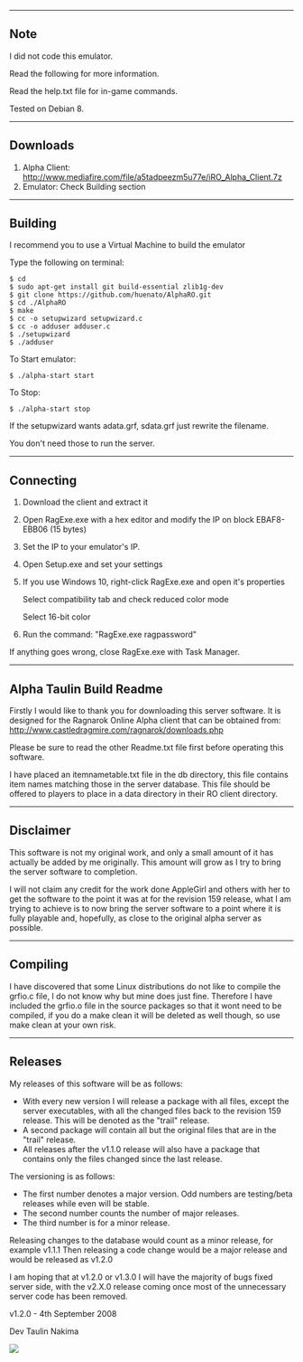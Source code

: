--------------------------------------------------------------
Note
--------------------------------------------------------------

I did not code this emulator.

Read the following for more information.

Read the help.txt file for in-game commands.

Tested on Debian 8.

--------------------------------------------------------------
Downloads
--------------------------------------------------------------

1. Alpha Client: http://www.mediafire.com/file/a5tadpeezm5u77e/iRO_Alpha_Client.7z
2. Emulator: Check Building section

--------------------------------------------------------------
Building
--------------------------------------------------------------

I recommend you to use a Virtual Machine to build the emulator

Type the following on terminal:
```
$ cd 
$ sudo apt-get install git build-essential zlib1g-dev
$ git clone https://github.com/huenato/AlphaRO.git
$ cd ./AlphaRO
$ make
$ cc -o setupwizard setupwizard.c
$ cc -o adduser adduser.c
$ ./setupwizard
$ ./adduser
```

To Start emulator:
```
$ ./alpha-start start
```

To Stop:
```
$ ./alpha-start stop
```

If the setupwizard wants adata.grf, sdata.grf just rewrite the filename. 

You don't need those to run the server.

--------------------------------------------------------------
Connecting
--------------------------------------------------------------

1. Download the client and extract it
2. Open RagExe.exe with a hex editor and modify the IP on block EBAF8-EBB06 (15 bytes)
3. Set the IP to your emulator's IP.
4. Open Setup.exe and set your settings
5. If you use Windows 10, right-click RagExe.exe and open it's properties

	Select compatibility tab and check reduced color mode
	
	Select 16-bit color
6. Run the command: "RagExe.exe ragpassword"

If anything goes wrong, close RagExe.exe with Task Manager.

--------------------------------------------------------------
Alpha Taulin Build Readme
--------------------------------------------------------------

Firstly I would like to thank you for downloading this server
software.
It is designed for the Ragnarok Online Alpha client that can 
be obtained from:
	http://www.castledragmire.com/ragnarok/downloads.php

Please be sure to read the other Readme.txt file first before
operating this software.

I have placed an itemnametable.txt file in the db directory,
this file contains item names matching those in the server 
database. This file should be offered to players to place in a
data directory in their RO client directory.

--------------------------------------------------------------
Disclaimer
--------------------------------------------------------------

This software is not my original work, and only a small amount
of it has actually be added by me originally. This amount will
grow as I try to bring the server software to completion.

I will not claim any credit for the work done AppleGirl and
others with her to get the software to the point it was at for
the revision 159 release, what I am trying to achieve is to
now bring the server software to a point where it is fully
playable and, hopefully, as close to the original alpha server
as possible.


--------------------------------------------------------------
Compiling
--------------------------------------------------------------

I have discovered that some Linux distributions do not like to
compile the grfio.c file, I do not know why but mine does just
fine.
Therefore I have included the grfio.o file in the source
packages so that it wont need to be compiled, if you do a make
clean it will be deleted as well though, so use make clean at
your own risk.


--------------------------------------------------------------
Releases
--------------------------------------------------------------

My releases of this software will be as follows:
* With every new version I will release a package with all 
files, except the server executables, with all the changed
files back to the revision 159 release. This will be denoted
as the "trail" release.
* A second package will contain all but the original files
that are in the "trail" release.
* All releases after the v1.1.0 release will also have a
package that contains only the files changed since the last
release.

The versioning is as follows:
* The first number denotes a major version. Odd numbers are
testing/beta releases while even will be stable.
* The second number counts the number of major releases.
* The third number is for a minor release.

Releasing changes to the database would count as a minor
release, for example v1.1.1
Then releasing a code change would be a major release and
would be released as v1.2.0

I am hoping that at v1.2.0 or v1.3.0 I will have the majority
of bugs fixed server side, with the v2.X.0 release coming
once most of the unnecessary server code has been removed.

v1.2.0 - 4th September 2008

Dev Taulin Nakima

<img src="https://puu.sh/rKfTk/475eacf4f1.bmp"/>
